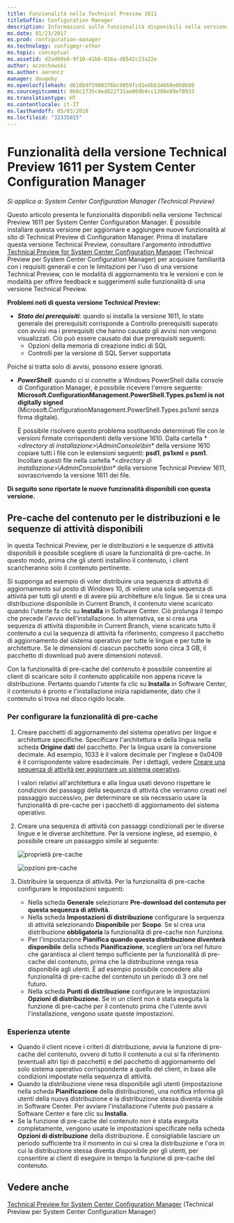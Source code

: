 ```yaml
---
title: Funzionalità nella Technical Preview 1611
titleSuffix: Configuration Manager
description: Informazioni sulle funzionalità disponibili nella versione Technical Preview 1611 per System Center Configuration Manager.
ms.date: 01/23/2017
ms.prod: configuration-manager
ms.technology: configmgr-other
ms.topic: conceptual
ms.assetid: d2ad00e8-9f10-41b6-816a-d8542c23a22e
author: aczechowski
ms.author: aaroncz
manager: dougeby
ms.openlocfilehash: d610b9f5980376bc9859fcd1e8bb34660e068b09
ms.sourcegitcommit: 0b0c2735c4ed822731ae069b4cc1380e89e78933
ms.translationtype: HT
ms.contentlocale: it-IT
ms.lasthandoff: 05/03/2018
ms.locfileid: "32335015"
---
```

# <a name="capabilities-in-technical-preview-1611-for-system-center-configuration-manager"></a>Funzionalità della versione Technical Preview 1611 per System Center Configuration Manager

*Si applica a: System Center Configuration Manager (Technical Preview)*



Questo articolo presenta le funzionalità disponibili nella versione Technical Preview 1611 per System Center Configuration Manager. È possibile installare questa versione per aggiornare e aggiungere nuove funzionalità al sito di Technical Preview di Configuration Manager. Prima di installare questa versione Technical Preview, consultare l'argomento introduttivo [Technical Preview for System Center Configuration Manager](../../core/get-started/technical-preview.md) (Technical Preview per System Center Configuration Manager) per acquisire familiarità con i requisiti generali e con le limitazioni per l'uso di una versione Technical Preview, con le modalità di aggiornamento tra le versioni e con le modalità per offrire feedback e suggerimenti sulle funzionalità di una versione Technical Preview.    

**Problemi noti di questa versione Technical Preview:**   
- ***Stato dei prerequisiti***: quando si installa la versione 1611, lo stato generale dei prerequisiti corrisponde a Controllo prerequisiti superato con avvisi ma i prerequisiti che hanno causato gli avvisi non vengono visualizzati. Ciò può essere causato dai due prerequisiti seguenti:
  - Opzioni della memoria di creazione indici di SQL
  - Controlli per la versione di SQL Server supportata  

 Poiché si tratta solo di avvisi, possono essere ignorati.

- ***PowerShell***: quando ci si connette a Windows PowerShell dalla console di Configuration Manager, è possibile ricevere l'errore seguente: **Microsoft.ConfigurationManagement.PowerShell.Types.ps1xml is not digitally signed** (Microsoft.ConfigurationManagement.PowerShell.Types.ps1xml senza firma digitale).  

   È possibile risolvere questo problema sostituendo determinati file con le versioni firmate corrispondenti della versione 1610. Dalla cartella **&lt;directory di installazione>\AdminConsole\bin\** della versione 1610 copiare tutti i file con le estensioni seguenti: **psd1**, **ps1xml** e **psm1**. Incollare questi file nella cartella **&lt;directory di installazione>\AdminConsole\bin\** della versione Technical Preview 1611, sovrascrivendo la versione 1611 dei file.


**Di seguito sono riportate le nuove funzionalità disponibili con questa versione.**  

## <a name="pre-cache-content-for-available-deployments-and-task-sequences"></a>Pre-cache del contenuto per le distribuzioni e le sequenze di attività disponibili
In questa Technical Preview, per le distribuzioni e le sequenze di attività disponibili è possibile scegliere di usare la funzionalità di pre-cache. In questo modo, prima che gli utenti installino il contenuto, i client scaricheranno solo il contenuto pertinente.

Si supponga ad esempio di voler distribuire una sequenza di attività di aggiornamento sul posto di Windows 10, di volere una sola sequenza di attività per tutti gli utenti e di avere più architetture e/o lingue. Se si crea una distribuzione disponibile in Current Branch, il contenuto viene scaricato quando l'utente fa clic su **Installa** in Software Center. Ciò prolunga il tempo che precede l'avvio dell'installazione. In alternativa, se si crea una sequenza di attività disponibile in Current Branch, viene scaricato tutto il contenuto a cui la sequenza di attività fa riferimento, compreso il pacchetto di aggiornamento del sistema operativo per tutte le lingue e per tutte le architetture. Se le dimensioni di ciascun pacchetto sono circa 3 GB, il pacchetto di download può avere dimensioni notevoli.

Con la funzionalità di pre-cache del contenuto è possibile consentire al client di scaricare solo il contenuto applicabile non appena riceve la distribuzione. Pertanto quando l'utente fa clic su **Installa** in Software Center, il contenuto è pronto e l'installazione inizia rapidamente, dato che il contenuto si trova nel disco rigido locale.

### <a name="to-configure-the-pre-cache-feature"></a>Per configurare la funzionalità di pre-cache

1. Creare pacchetti di aggiornamento del sistema operativo per lingue e architetture specifiche. Specificare l'architettura e della lingua nella scheda **Origine dati** del pacchetto. Per la lingua usare la conversione decimale. Ad esempio, 1033 è il valore decimale per l'inglese e 0x0409 è il corrispondente valore esadecimale. Per i dettagli, vedere [Creare una sequenza di attività per aggiornare un sistema operativo](/sccm/osd/deploy-use/create-a-task-sequence-to-upgrade-an-operating-system).

    I valori relativi all'architettura e alla lingua usati devono rispettare le condizioni dei passaggi della sequenza di attività che verranno creati nel passaggio successivo, per determinare se sia necessario usare la funzionalità di pre-cache per i pacchetti di aggiornamento del sistema operativo.
2. Creare una sequenza di attività con passaggi condizionali per le diverse lingue e le diverse architetture. Per la versione inglese, ad esempio, è possibile creare un passaggio simile al seguente:

    ![proprietà pre-cache](media/precacheproperties2.png)

    ![opzioni pre-cache](media/precacheoptions2.png)  

3. Distribuire la sequenza di attività. Per la funzionalità di pre-cache configurare le impostazioni seguenti:
    - Nella scheda **Generale** selezionare **Pre-download del contenuto per questa sequenza di attività**.
    - Nella scheda **Impostazioni di distribuzione** configurare la sequenza di attività selezionando **Disponibile** per **Scopo**. Se si crea una distribuzione **obbligatoria** la funzionalità di pre-cache non funziona.
    - Per l'impostazione **Pianifica quando questa distribuzione diventerà disponibile** della scheda **Pianificazione**, scegliere un'ora nel futuro che garantisca ai client tempo sufficiente per la funzionalità di pre-cache del contenuto, prima che la distribuzione venga resa disponibile agli utenti. È ad esempio possibile concedere alla funzionalità di pre-cache del contenuto un periodo di 3 ore nel futuro.  
    - Nella scheda **Punti di distribuzione** configurare le impostazioni **Opzioni di distribuzione**. Se in un client non è stata eseguita la funzione di pre-cache per il contenuto prima che l'utente avvii l'installazione, vengono usate queste impostazioni.


### <a name="user-experience"></a>Esperienza utente
- Quando il client riceve i criteri di distribuzione, avvia la funzione di pre-cache del contenuto, ovvero di tutto il contenuto a cui si fa riferimento (eventuali altri tipi di pacchetti) e del pacchetto di aggiornamento del solo sistema operativo corrispondente a quello del client, in base alle condizioni impostate nella sequenza di attività.
- Quando la distribuzione viene resa disponibile agli utenti (impostazione nella scheda **Pianificazione** della distribuzione), una notifica informa gli utenti della nuova distribuzione e la distribuzione stessa diventa visibile in Software Center. Per avviare l'installazione l'utente può passare a Software Center e fare clic su **Installa**.
- Se la funzione di pre-cache del contenuto non è stata eseguita completamente, vengono usate le impostazioni specificate nella scheda **Opzioni di distribuzione** della distribuzione. È consigliabile lasciare un periodo sufficiente tra il momento in cui si crea la distribuzione e l'ora in cui la distribuzione stessa diventa disponibile per gli utenti, per consentire ai client di eseguire in tempo la funzione di pre-cache del contenuto.


## <a name="see-also"></a>Vedere anche
[Technical Preview for System Center Configuration Manager](../../core/get-started/technical-preview.md) (Technical Preview per System Center Configuration Manager)
